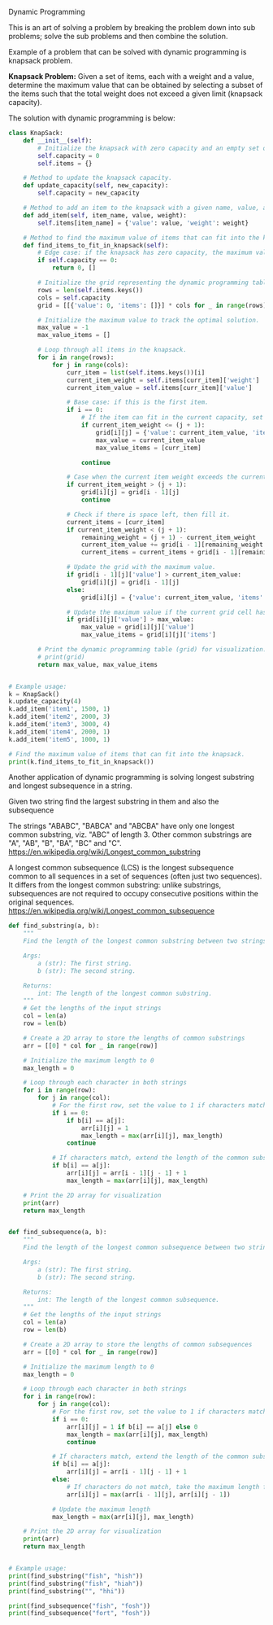 Dynamic Programming

This is an art of solving a problem by breaking the problem down into sub problems;
solve the sub problems and then combine the solution.

Example of a problem that can be solved with dynamic programming is knapsack problem.

<b>Knapsack Problem:</b>
Given a set of items, each with a weight and a value, determine the maximum value that can be obtained by selecting a subset of the items such that the total weight does not exceed a given limit (knapsack capacity).

The solution with dynamic programming is below:
```python
class KnapSack:
    def __init__(self):
        # Initialize the knapsack with zero capacity and an empty set of items.
        self.capacity = 0
        self.items = {}

    # Method to update the knapsack capacity.
    def update_capacity(self, new_capacity):
        self.capacity = new_capacity

    # Method to add an item to the knapsack with a given name, value, and weight.
    def add_item(self, item_name, value, weight):
        self.items[item_name] = {'value': value, 'weight': weight}

    # Method to find the maximum value of items that can fit into the knapsack.
    def find_items_to_fit_in_knapsack(self):
        # Edge case: if the knapsack has zero capacity, the maximum value is zero.
        if self.capacity == 0:
            return 0, []

        # Initialize the grid representing the dynamic programming table.
        rows = len(self.items.keys())
        cols = self.capacity
        grid = [[{'value': 0, 'items': []}] * cols for _ in range(rows)]

        # Initialize the maximum value to track the optimal solution.
        max_value = -1
        max_value_items = []

        # Loop through all items in the knapsack.
        for i in range(rows):
            for j in range(cols):
                curr_item = list(self.items.keys())[i]
                current_item_weight = self.items[curr_item]['weight']
                current_item_value = self.items[curr_item]['value']

                # Base case: if this is the first item.
                if i == 0:
                    # If the item can fit in the current capacity, set the grid value.
                    if current_item_weight <= (j + 1):
                        grid[i][j] = {'value': current_item_value, 'items': [curr_item]}
                        max_value = current_item_value
                        max_value_items = [curr_item]

                    continue

                # Case when the current item weight exceeds the current capacity.
                if current_item_weight > (j + 1):
                    grid[i][j] = grid[i - 1][j]
                    continue

                # Check if there is space left, then fill it.
                current_items = [curr_item]
                if current_item_weight < (j + 1):
                    remaining_weight = (j + 1) - current_item_weight
                    current_item_value += grid[i - 1][remaining_weight - 1]['value']
                    current_items = current_items + grid[i - 1][remaining_weight - 1]['items']

                # Update the grid with the maximum value.
                if grid[i - 1][j]['value'] > current_item_value:
                    grid[i][j] = grid[i - 1][j]
                else:
                    grid[i][j] = {'value': current_item_value, 'items': current_items}

                # Update the maximum value if the current grid cell has a higher value.
                if grid[i][j]['value'] > max_value:
                    max_value = grid[i][j]['value']
                    max_value_items = grid[i][j]['items']

        # Print the dynamic programming table (grid) for visualization.
        # print(grid)
        return max_value, max_value_items


# Example usage:
k = KnapSack()
k.update_capacity(4)
k.add_item('item1', 1500, 1)
k.add_item('item2', 2000, 3)
k.add_item('item3', 3000, 4)
k.add_item('item4', 2000, 1)
k.add_item('item5', 1000, 1)

# Find the maximum value of items that can fit into the knapsack.
print(k.find_items_to_fit_in_knapsack())

```

Another application of dynamic programming is solving longest substring and longest subsequence in a string.

Given two string find the largest substring in them and also the subsequence

The strings "ABABC", "BABCA" and "ABCBA" have only one longest common substring, viz. "ABC" of length 3. Other common substrings are "A", "AB", "B", "BA", "BC" and "C".
https://en.wikipedia.org/wiki/Longest_common_substring


A longest common subsequence (LCS) is the longest subsequence common to all sequences in a set of sequences (often just two sequences). It differs from the longest common substring: unlike substrings, subsequences are not required to occupy consecutive positions within the original sequences.
https://en.wikipedia.org/wiki/Longest_common_subsequence


```python
def find_substring(a, b):
    """
    Find the length of the longest common substring between two strings.

    Args:
        a (str): The first string.
        b (str): The second string.

    Returns:
        int: The length of the longest common substring.
    """
    # Get the lengths of the input strings
    col = len(a)
    row = len(b)

    # Create a 2D array to store the lengths of common substrings
    arr = [[0] * col for _ in range(row)]

    # Initialize the maximum length to 0
    max_length = 0

    # Loop through each character in both strings
    for i in range(row):
        for j in range(col):
            # For the first row, set the value to 1 if characters match, 0 otherwise
            if i == 0:
                if b[i] == a[j]:
                    arr[i][j] = 1
                    max_length = max(arr[i][j], max_length)
                continue

            # If characters match, extend the length of the common substring
            if b[i] == a[j]:
                arr[i][j] = arr[i - 1][j - 1] + 1
                max_length = max(arr[i][j], max_length)

    # Print the 2D array for visualization
    print(arr)
    return max_length


def find_subsequence(a, b):
    """
    Find the length of the longest common subsequence between two strings.

    Args:
        a (str): The first string.
        b (str): The second string.

    Returns:
        int: The length of the longest common subsequence.
    """
    # Get the lengths of the input strings
    col = len(a)
    row = len(b)

    # Create a 2D array to store the lengths of common subsequences
    arr = [[0] * col for _ in range(row)]

    # Initialize the maximum length to 0
    max_length = 0

    # Loop through each character in both strings
    for i in range(row):
        for j in range(col):
            # For the first row, set the value to 1 if characters match, 0 otherwise
            if i == 0:
                arr[i][j] = 1 if b[i] == a[j] else 0
                max_length = max(arr[i][j], max_length)
                continue

            # If characters match, extend the length of the common subsequence
            if b[i] == a[j]:
                arr[i][j] = arr[i - 1][j - 1] + 1
            else:
                # If characters do not match, take the maximum length from the adjacent cells
                arr[i][j] = max(arr[i - 1][j], arr[i][j - 1])

            # Update the maximum length
            max_length = max(arr[i][j], max_length)

    # Print the 2D array for visualization
    print(arr)
    return max_length


# Example usage:
print(find_substring("fish", "hish"))
print(find_substring("fish", "hiah"))
print(find_substring("", "hhi"))

print(find_subsequence("fish", "fosh"))
print(find_subsequence("fort", "fosh"))

```
